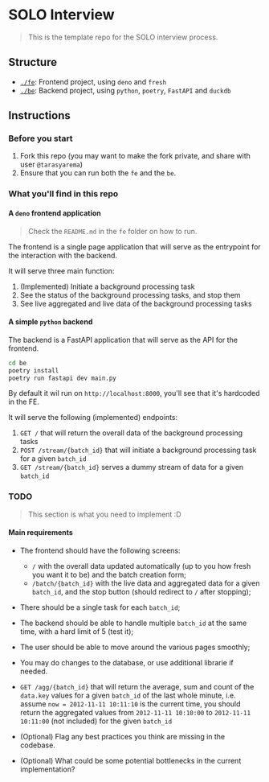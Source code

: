 # SOLO Interview

> This is the template repo for the SOLO interview process.

## Structure

- [`./fe`](./fe): Frontend project, using `deno` and `fresh`
- [`./be`](./be): Backend project, using `python`, `poetry`, `FastAPI` and `duckdb`

## Instructions

### Before you start

1. Fork this repo (you may want to make the fork private, and share with user `@tarasyarema`)
2. Ensure that you can run both the `fe` and the `be`.

### What you'll find in this repo

#### A `deno` frontend application

> Check the `README.md` in the `fe` folder on how to run.

The frontend is a single page application that will serve as the entrypoint
for the interaction with the backend.

It will serve three main function:

1. (Implemented) Initiate a background processing task
2. See the status of the background processing tasks, and stop them
3. See live aggregated and live data of the background processing tasks

#### A simple `python` backend

The backend is a FastAPI application that will serve as the API for the frontend.

```bash
cd be
poetry install
poetry run fastapi dev main.py
```

By default it wil run on `http://localhost:8000`, you'll see that it's hardcoded in the FE.

It will serve the following (implemented) endpoints:

1. `GET /` that will return the overall data of the background processing tasks
2. `POST /stream/{batch_id}` that will initiate a background processing task for a given `batch_id`
3. `GET /stream/{batch_id}` serves a dummy stream of data for a given `batch_id`

### TODO

> This section is what you need to implement :D

#### Main requirements

- The frontend should have the following screens:
    - `/` with the overall data updated automatically (up to you how fresh you want it to be) and the batch creation form;
    - `/batch/{batch_id}` with the live data and aggregated data for a given `batch_id`, and the stop button (should redirect to `/` after stopping);
- There should be a single task for each `batch_id`;
- The backend should be able to handle multiple `batch_id` at the same time, with a hard limit of 5 (test it);
- The user should be able to move around the various pages smoothly;
- You may do changes to the database, or use additional librarie if needed.
- `GET /agg/{batch_id}` that will return the average, sum and count of the `data.key` values for a given `batch_id` of the last whole minute, i.e. assume `now = 2012-11-11 10:11:10` is the current time, you should return the aggregated values from `2012-11-11 10:10:00` to `2012-11-11 10:11:00` (not included) for the given `batch_id`

- (Optional) Flag any best practices you think are missing in the codebase.
- (Optional) What could be some potential bottlenecks in the current implementation?
